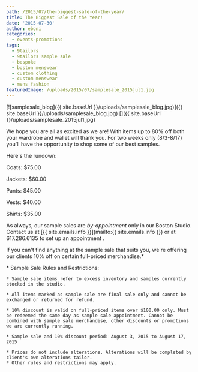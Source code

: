 ```yaml
---
path: /2015/07/the-biggest-sale-of-the-year/
title: The Biggest Sale of the Year!
date: '2015-07-30'
author: eboni
categories:
  - events-promotions
tags:
  - 9tailors
  - 9tailors sample sale
  - bespoke
  - boston menswear
  - custom clothing
  - custom menswear
  - mens fashion
featuredImage: /uploads/2015/07/samplesale_2015jul1.jpg
---
```

[![samplesale_blog]({{ site.baseUrl }}/uploads/samplesale_blog.jpg)]({{ site.baseUrl }}/uploads/samplesale_blog.jpg) []({{ site.baseUrl }}/uploads/samplesale_2015jul1.jpg) 

We hope you are all as excited as we are! With items up to 80% off both your wardrobe and wallet will thank you. For two weeks only (8/3-8/17) you'll have the opportunity to shop some of our best samples.

 Here's the rundown:

Coats: $75.00

Jackets: $60.00

Pants: $45.00

Vests: $40.00

Shirts: $35.00

As always, our sample sales are _by-appointment_ only in our Boston Studio. Contact us at [{{ site.emails.info }}](mailto:{{ site.emails.info }}) or at 617.286.6135 to set up an appointment .

If you can't find anything at the sample sale that suits you, we're offering our clients 10% off on certain full-priced merchandise.\*

\* Sample Sale Rules and Restrictions:

	* Sample sale items refer to excess inventory and samples currently stocked in the studio.

	* All items marked as sample sale are final sale only and cannot be exchanged or returned for refund.

	* 10% discount is valid on full-priced items over $100.00 only. Must be redeemed the same day as sample sale appointment. Cannot be combined with sample sale merchandise, other discounts or promotions we are currently running.

	* Sample sale and 10% discount period: August 3, 2015 to August 17, 2015

	* Prices do not include alterations. Alterations will be completed by client's own alterations tailor.
	* Other rules and restrictions may apply.